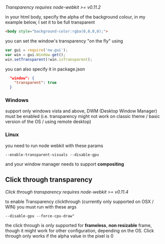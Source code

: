 _Transparency requires node-webkit >= v0.11.2_

in your html body, specify the alpha of the background colour, in my example below, I set it to be full transparent
```HTML
<body style="background-color:rgba(0,0,0,0);">
```

you can set the window's transparency "on the fly" using
```javascript 
var gui = require('nw.gui');
var win = gui.Window.get();
win.setTransparent(!win.isTransparent);
```
you can also specify it in package.json
```json
  "window": {
    "transparent": true
  }
```
### Windows
support only windows vista and above, DWM (Desktop Window Manager) must be enabled (i.e. transparency might not work on classic theme / basic version of the OS / using remote desktop)

### Linux
you need to run node webkit with these params
```params
--enable-transparent-visuals --disable-gpu
```
and your window manager needs to support **compositing**

## Click through transparency
_Click through transparency requires node-webkit >= v0.11.4_

to enable Transparency clickthrough (currently only supported on OSX / WIN)
you must run with these args
```params
--disable-gpu --force-cpu-draw"
```
the click through is only supported for **frameless**, **non resizable** frame, though it might work for other configuration, depending on the OS.
Click through only works if the alpha value in the pixel is 0